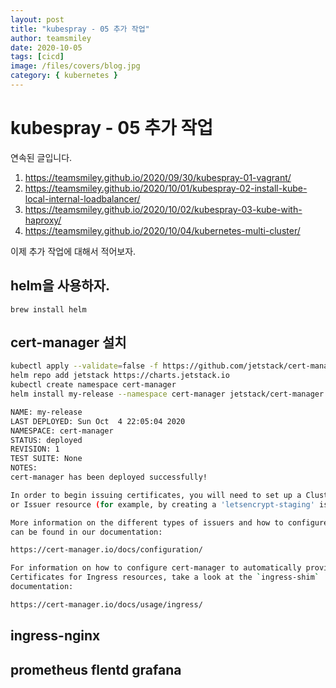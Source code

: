 ```yaml
---
layout: post
title: "kubespray - 05 추가 작업"
author: teamsmiley
date: 2020-10-05
tags: [cicd]
image: /files/covers/blog.jpg
category: { kubernetes }
---
```


# kubespray - 05 추가 작업

연속된 글입니다.

1. <https://teamsmiley.github.io/2020/09/30/kubespray-01-vagrant/>
1. <https://teamsmiley.github.io/2020/10/01/kubespray-02-install-kube-local-internal-loadbalancer/>
1. <https://teamsmiley.github.io/2020/10/02/kubespray-03-kube-with-haproxy/>
1. <https://teamsmiley.github.io/2020/10/04/kubernetes-multi-cluster/>

이제 추가 작업에 대해서 적어보자.

## helm을 사용하자.

```
brew install helm
```

## cert-manager 설치

```bash
kubectl apply --validate=false -f https://github.com/jetstack/cert-manager/releases/download/v1.0.2/cert-manager.crds.yaml
helm repo add jetstack https://charts.jetstack.io
kubectl create namespace cert-manager
helm install my-release --namespace cert-manager jetstack/cert-manager
```

```bash
NAME: my-release
LAST DEPLOYED: Sun Oct  4 22:05:04 2020
NAMESPACE: cert-manager
STATUS: deployed
REVISION: 1
TEST SUITE: None
NOTES:
cert-manager has been deployed successfully!

In order to begin issuing certificates, you will need to set up a ClusterIssuer
or Issuer resource (for example, by creating a 'letsencrypt-staging' issuer).

More information on the different types of issuers and how to configure them
can be found in our documentation:

https://cert-manager.io/docs/configuration/

For information on how to configure cert-manager to automatically provision
Certificates for Ingress resources, take a look at the `ingress-shim`
documentation:

https://cert-manager.io/docs/usage/ingress/
```

## ingress-nginx

## prometheus flentd grafana

##
